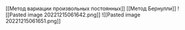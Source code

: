 [[Метод вариации произвольных постоянных]]
[[Метод Бернулли]]
![[Pasted image 20221215061642.png]]
![[Pasted image 20221215061651.png]]
